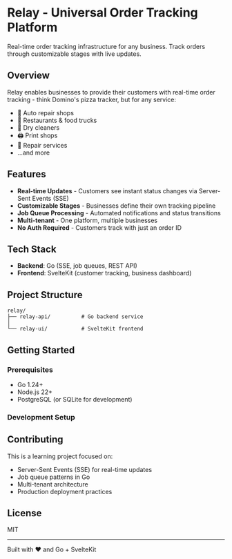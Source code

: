 # Relay - Universal Order Tracking Platform

Real-time order tracking infrastructure for any business. Track orders through customizable stages with live updates.

## Overview

Relay enables businesses to provide their customers with real-time order tracking - think Domino's pizza tracker, but for any service:
- 🚗 Auto repair shops
- 🍕 Restaurants & food trucks
- 👔 Dry cleaners
- 🖨️ Print shops
- 🔧 Repair services
- ...and more

## Features

- **Real-time Updates** - Customers see instant status changes via Server-Sent Events (SSE)
- **Customizable Stages** - Businesses define their own tracking pipeline
- **Job Queue Processing** - Automated notifications and status transitions
- **Multi-tenant** - One platform, multiple businesses
- **No Auth Required** - Customers track with just an order ID

## Tech Stack

- **Backend**: Go (SSE, job queues, REST API)
- **Frontend**: SvelteKit (customer tracking, business dashboard)

## Project Structure

```
relay/
├── relay-api/          # Go backend service
│
└── relay-ui/           # SvelteKit frontend
```

## Getting Started

### Prerequisites

- Go 1.24+
- Node.js 22+
- PostgreSQL (or SQLite for development)

### Development Setup


## Contributing

This is a learning project focused on:
- Server-Sent Events (SSE) for real-time updates
- Job queue patterns in Go
- Multi-tenant architecture
- Production deployment practices

## License

MIT

---

Built with ❤️ and Go + SvelteKit
